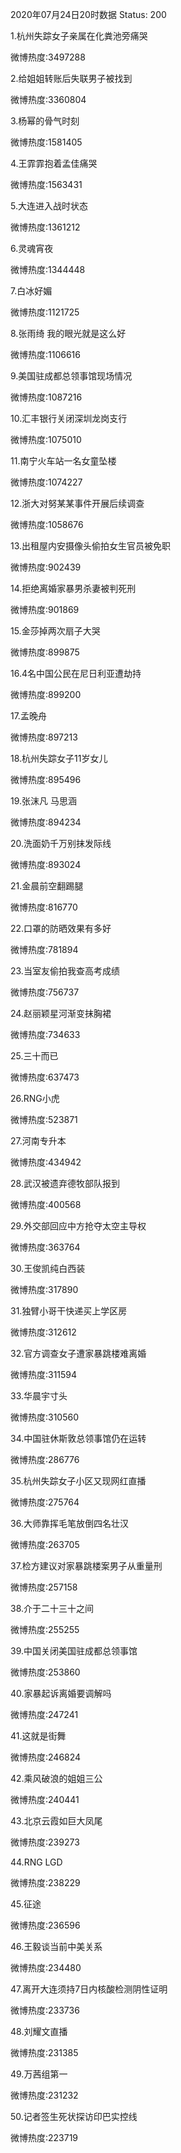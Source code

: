2020年07月24日20时数据
Status: 200

1.杭州失踪女子亲属在化粪池旁痛哭

微博热度:3497288

2.给姐姐转账后失联男子被找到

微博热度:3360804

3.杨幂的骨气时刻

微博热度:1581405

4.王霏霏抱着孟佳痛哭

微博热度:1563431

5.大连进入战时状态

微博热度:1361212

6.灵魂宵夜

微博热度:1344448

7.白冰好媚

微博热度:1121725

8.张雨绮 我的眼光就是这么好

微博热度:1106616

9.美国驻成都总领事馆现场情况

微博热度:1087216

10.汇丰银行关闭深圳龙岗支行

微博热度:1075010

11.南宁火车站一名女童坠楼

微博热度:1074227

12.浙大对努某某事件开展后续调查

微博热度:1058676

13.出租屋内安摄像头偷拍女生官员被免职

微博热度:902439

14.拒绝离婚家暴男杀妻被判死刑

微博热度:901869

15.金莎掉两次扇子大哭

微博热度:899875

16.4名中国公民在尼日利亚遭劫持

微博热度:899200

17.孟晚舟

微博热度:897213

18.杭州失踪女子11岁女儿

微博热度:895496

19.张沫凡 马思涵

微博热度:894234

20.洗面奶千万别抹发际线

微博热度:893024

21.金晨前空翻踢腿

微博热度:816770

22.口罩的防晒效果有多好

微博热度:781894

23.当室友偷拍我查高考成绩

微博热度:756737

24.赵丽颖星河渐变抹胸裙

微博热度:734633

25.三十而已

微博热度:637473

26.RNG小虎

微博热度:523871

27.河南专升本

微博热度:434942

28.武汉被遗弃德牧部队报到

微博热度:400568

29.外交部回应中方抢夺太空主导权

微博热度:363764

30.王俊凯纯白西装

微博热度:317890

31.独臂小哥干快递买上学区房

微博热度:312612

32.官方调查女子遭家暴跳楼难离婚

微博热度:311594

33.华晨宇寸头

微博热度:310560

34.中国驻休斯敦总领事馆仍在运转

微博热度:286776

35.杭州失踪女子小区又现网红直播

微博热度:275764

36.大师靠挥毛笔放倒四名壮汉

微博热度:263705

37.检方建议对家暴跳楼案男子从重量刑

微博热度:257158

38.介于二十三十之间

微博热度:255255

39.中国关闭美国驻成都总领事馆

微博热度:253860

40.家暴起诉离婚要调解吗

微博热度:247241

41.这就是街舞

微博热度:246824

42.乘风破浪的姐姐三公

微博热度:240441

43.北京云霞如巨大凤尾

微博热度:239273

44.RNG LGD

微博热度:238229

45.征途

微博热度:236596

46.王毅谈当前中美关系

微博热度:234480

47.离开大连须持7日内核酸检测阴性证明

微博热度:233736

48.刘耀文直播

微博热度:231385

49.万茜组第一

微博热度:231232

50.记者签生死状探访印巴实控线

微博热度:223719

